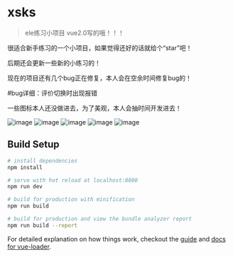 # xsks

> ele练习小项目 vue2.0写的哦！！！

很适合新手练习的一个小项目，如果觉得还好的话就给个“star”吧！

后期还会更新一些新的小练习的！

现在的项目还有几个bug正在修复，本人会在空余时间修复bug的！

#bug详细：评价切换时出现报错

一些图标本人还没做进去，为了美观，本人会抽时间开发进去！

![image](https://github.com/sky-xsk/elem/blob/master/images/1.png)
![image](https://github.com/sky-xsk/elem/blob/master/images/2.png)
![image](https://github.com/sky-xsk/elem/blob/master/images/3.png)
![image](https://github.com/sky-xsk/elem/blob/master/images/4.png)
![image](https://github.com/sky-xsk/elem/blob/master/images/5.png)


## Build Setup

``` bash
# install dependencies
npm install

# serve with hot reload at localhost:8080
npm run dev

# build for production with minification
npm run build

# build for production and view the bundle analyzer report
npm run build --report
```

For detailed explanation on how things work, checkout the [guide](http://vuejs-templates.github.io/webpack/) and [docs for vue-loader](http://vuejs.github.io/vue-loader).
